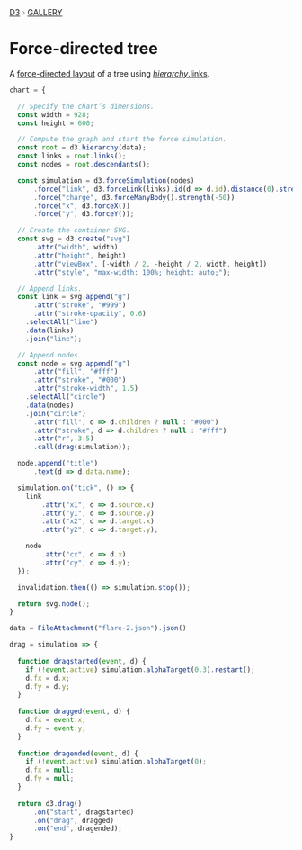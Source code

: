 <div style="color: grey; font: 13px/25.5px var(--sans-serif); text-transform: uppercase;"><h1 style="display: none;">Force-directed tree</h1><a href="https://d3js.org/">D3</a> › <a href="/@d3/gallery">Gallery</a></div>

# Force-directed tree

A [force-directed layout](/@d3/force-directed-graph) of a tree using [*hierarchy*.links](https://d3js.org/d3-hierarchy/hierarchy#node_links).

```js echo
chart = {

  // Specify the chart’s dimensions.
  const width = 928;
  const height = 600;

  // Compute the graph and start the force simulation.
  const root = d3.hierarchy(data);
  const links = root.links();
  const nodes = root.descendants();

  const simulation = d3.forceSimulation(nodes)
      .force("link", d3.forceLink(links).id(d => d.id).distance(0).strength(1))
      .force("charge", d3.forceManyBody().strength(-50))
      .force("x", d3.forceX())
      .force("y", d3.forceY());

  // Create the container SVG.
  const svg = d3.create("svg")
      .attr("width", width)
      .attr("height", height)
      .attr("viewBox", [-width / 2, -height / 2, width, height])
      .attr("style", "max-width: 100%; height: auto;");

  // Append links.
  const link = svg.append("g")
      .attr("stroke", "#999")
      .attr("stroke-opacity", 0.6)
    .selectAll("line")
    .data(links)
    .join("line");

  // Append nodes.
  const node = svg.append("g")
      .attr("fill", "#fff")
      .attr("stroke", "#000")
      .attr("stroke-width", 1.5)
    .selectAll("circle")
    .data(nodes)
    .join("circle")
      .attr("fill", d => d.children ? null : "#000")
      .attr("stroke", d => d.children ? null : "#fff")
      .attr("r", 3.5)
      .call(drag(simulation));

  node.append("title")
      .text(d => d.data.name);

  simulation.on("tick", () => {
    link
        .attr("x1", d => d.source.x)
        .attr("y1", d => d.source.y)
        .attr("x2", d => d.target.x)
        .attr("y2", d => d.target.y);

    node
        .attr("cx", d => d.x)
        .attr("cy", d => d.y);
  });

  invalidation.then(() => simulation.stop());

  return svg.node();
}
```

```js echo
data = FileAttachment("flare-2.json").json()
```

```js echo
drag = simulation => {
  
  function dragstarted(event, d) {
    if (!event.active) simulation.alphaTarget(0.3).restart();
    d.fx = d.x;
    d.fy = d.y;
  }
  
  function dragged(event, d) {
    d.fx = event.x;
    d.fy = event.y;
  }
  
  function dragended(event, d) {
    if (!event.active) simulation.alphaTarget(0);
    d.fx = null;
    d.fy = null;
  }
  
  return d3.drag()
      .on("start", dragstarted)
      .on("drag", dragged)
      .on("end", dragended);
}
```
